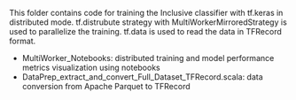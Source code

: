 This folder contains code for training the Inclusive classifier with tf.keras in distributed mode.
tf.distrubute strategy with MultiWorkerMirroredStrategy is used to parallelize the training.
tf.data is used to read the data in TFRecord format.

- MultiWorker_Notebooks: distributed training and model performance metrics visualization using notebooks
- DataPrep_extract_and_convert_Full_Dataset_TFRecord.scala: data conversion from Apache Parquet to TFRecord

